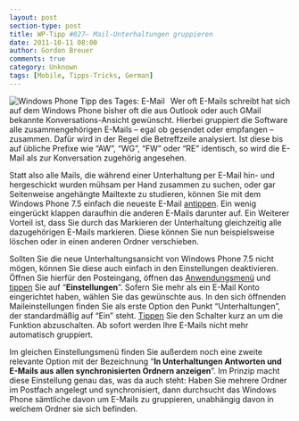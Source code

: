 ```yaml
---
layout: post
section-type: post
title: WP-Tipp #027– Mail-Unterhaltungen gruppieren
date: 2011-10-11 08:00
author: Gordon Breuer
comments: true
category: Unknown
tags: [Mobile, Tipps-Tricks, German]
---
```

<p><img style="margin: 0px 10px 0px 0px; display: inline; float: left" title="" alt="Windows Phone Tipp des Tages: E-Mail" align="left" src="http://anheledirwp.blob.core.windows.net/wordpress/2011/10/MailMG.png" /></p>  <p>Wer oft E-Mails schreibt hat sich auf dem Windows Phone bisher oft die aus Outlook oder auch GMail bekannte Konversations-Ansicht gewünscht. Hierbei gruppiert die Software alle zusammengehörigen E-Mails – egal ob gesendet oder empfangen – zusammen. Dafür wird in der Regel die Betreffzeile analysiert. Ist diese bis auf übliche Prefixe wie “AW”, “WG”, “FW” oder “RE” identisch, so wird die E-Mail als zur Konversation zugehörig angesehen.</p>  <p>Statt also alle Mails, die während einer Unterhaltung per E-Mail hin- und hergeschickt wurden mühsam per Hand zusammen zu suchen, oder gar Seitenweise angehängte Mailtexte zu studieren, können Sie mit dem Windows Phone 7.5 einfach die neueste E-Mail <a href="/post/2011/09/12/WP7-Tipp-007-%E2%80%93-Standard-Gesten.aspx">antippen</a>. Ein wenig eingerückt klappen daraufhin die anderen E-Mails darunter auf. Ein Weiterer Vorteil ist, dass Sie durch das Markieren der Unterhaltung gleichzeitig alle dazugehörigen E-Mails markieren. Diese können Sie nun beispielsweise löschen oder in einen anderen Ordner verschieben.</p>  <p>Sollten Sie die neue Unterhaltungsansicht von Windows Phone 7.5 nicht mögen, können Sie diese auch einfach in den Einstellungen deaktivieren. Öffnen Sie hierfür den Posteingang, öffnen das <a href="/post/2011/09/05/WP7-Tipp-002-&ndash;-Das-Anwendungs-und-Kontextmenu.aspx">Anwendungsmenü</a> und <a href="/post/2011/09/12/WP7-Tipp-007-%E2%80%93-Standard-Gesten.aspx">tippen</a> Sie auf “<strong>Einstellungen</strong>”. Sofern Sie mehr als ein E-Mail Konto eingerichtet haben, wählen Sie das gewünschte aus. In den sich öffnenden Maileinstellungen finden Sie als erste Option den Punkt “Unterhaltungen”, der standardmäßig auf “Ein” steht. <a href="/post/2011/09/12/WP7-Tipp-007-%E2%80%93-Standard-Gesten.aspx">Tippen</a> Sie den Schalter kurz an um die Funktion abzuschalten. Ab sofort werden Ihre E-Mails nicht mehr automatisch gruppiert.</p>  <p>Im gleichen Einstellungsmenü finden Sie außerdem noch eine zweite relevante Option mit der Bezeichnung “<strong>In Unterhaltungen Antworten und E-Mails aus allen synchronisierten Ordnern anzeigen</strong>”. Im Prinzip macht diese Einstellung genau das, was da auch steht: Haben Sie mehrere Ordner im Postfach angelegt und synchronisiert, dann durchsucht das Windows Phone sämtliche davon um E-Mails zu gruppieren, unabhängig davon in welchem Ordner sie sich befinden.</p>
